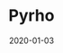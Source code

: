 ---
title: Pyrho
layout: default
modal-id: 3
date: 2020-01-03
img: pyrho.png
alt: image-alt
category: Software Development
action: <a href="https://github.com/ashtonmv/pyrho">Check out the project</a>
description: Pyrho is a real-space DFT code written in Python. I didn't make it to be super-fast or scalable, but rather to be super-readable. In the last few decades, thousands of Ph.D.'s have been given to hard-working theoreticians who solved complex scientific problems using density functional theory (DFT) codes that they don't really understand. Pyrho exists to make the "under-the hood" foundation for most DFT codes accessible to those of us who aren't brave enough to dive into the source code of research grade DFT software packages.
---